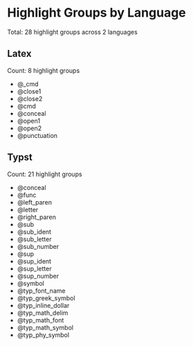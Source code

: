 # Highlight Groups by Language

Total: 28 highlight groups across 2 languages

## Latex

Count: 8 highlight groups

- @_cmd
- @close1
- @close2
- @cmd
- @conceal
- @open1
- @open2
- @punctuation

## Typst

Count: 21 highlight groups

- @conceal
- @func
- @left_paren
- @letter
- @right_paren
- @sub
- @sub_ident
- @sub_letter
- @sub_number
- @sup
- @sup_ident
- @sup_letter
- @sup_number
- @symbol
- @typ_font_name
- @typ_greek_symbol
- @typ_inline_dollar
- @typ_math_delim
- @typ_math_font
- @typ_math_symbol
- @typ_phy_symbol
